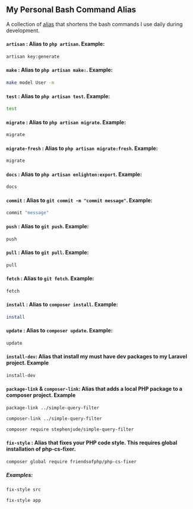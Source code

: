 ## My Personal Bash  Command Alias
A collection of [alias](https://github.com/stephenjude/personal_bash_profile/blob/main/.bash_profile) that shortens the bash commands I use daily during development.


#### `artisan` : Alias to `php artisan`. Example:
```bash
artisan key:generate
```

#### `make` : Alias to `php artisan make:`. Example:
```bash
make model User -m 
```

#### `test` : Alias to `php artisan test`. Example:
```bash
test 
```

#### `migrate` : Alias to `php artisan migrate`. Example:
```bash
migrate
```

#### `migrate-fresh` : Alias to `php artisan migrate:fresh`. Example:
```bash
migrate
```

#### `docs` : Alias to `php artisan enlighten:export`. Example:
```bash
docs 
```

#### `commit` : Alias to `git commit -m "commit message"`. Example:
```bash
commit "message" 
```

#### `push` : Alias to `git push`. Example:
```bash
push
```

#### `pull` : Alias to `git pull`. Example:
```bash
pull
```

#### `fetch` : Alias to `git fetch`. Example:
```bash
fetch
```

#### `install` : Alias to `composer install`. Example:
```bash
install 
```

#### `update` : Alias to `composer update`. Example:
```bash
update 
```

####  `install-dev`: Alias that install my must have dev packages to my Laravel project. Example

```bash
install-dev
```


#### `package-link` & `composer-link`: Alias that adds a local PHP package to a composer project. Example

```bash
package-link ../simple-query-filter
```

```bash
composer-link ../simple-query-filter
```

```bash
composer require stephenjude/simple-query-filter
```

#### `fix-style` : Alias that fixes your PHP code style. This requires global installation of php-cs-fixer.

```bash
composer global require friendsofphp/php-cs-fixer
```
##### Examples:
```bash
fix-style src
```

```bash
fix-style app
```


